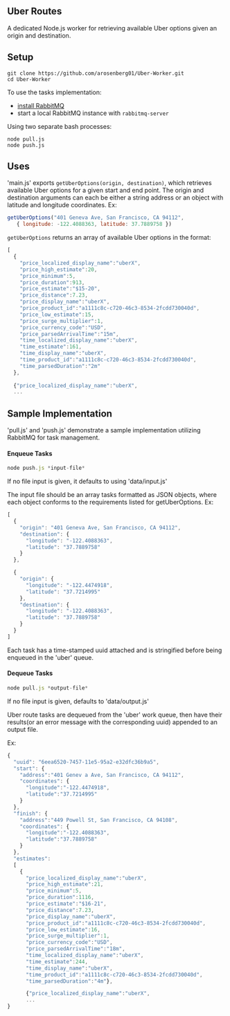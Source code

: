 ## Uber Routes

A dedicated Node.js worker for retrieving available Uber options given an origin and destination.

## Setup

```
git clone https://github.com/arosenberg01/Uber-Worker.git
cd Uber-Worker
```

To use the tasks implementation:
- [install RabbitMQ](https://www.rabbitmq.com/download.html)
- start a local RabbitMQ instance with ```rabbitmq-server``` 

Using two separate bash processes:
```
node pull.js  
node push.js  
```

## Uses

'main.js' exports ```getUberOptions(origin, destination)```, which retrieves available Uber options for a given start and end point. The origin and destination arguments can each be either a string address or an object with latitude and longitude coordinates. Ex:  

```javascript
getUberOptions("401 Geneva Ave, San Francisco, CA 94112",
   { longitude: -122.4088363, latitude: 37.7889758 })
```

```getUberOptions``` returns  an array of available Uber options in the format:  

```javascript
[
  {
    "price_localized_display_name":"uberX",  
    "price_high_estimate":20,  
    "price_minimum":5,  
    "price_duration":913,  
    "price_estimate":"$15-20",  
    "price_distance":7.23,  
    "price_display_name":"uberX",  
    "price_product_id":"a1111c8c-c720-46c3-8534-2fcdd730040d",  
    "price_low_estimate":15,  
    "price_surge_multiplier":1,  
    "price_currency_code":"USD",  
    "price_parsedArrivalTime":"15m",  
    "time_localized_display_name":"uberX",  
    "time_estimate":161,  
    "time_display_name":"uberX",  
    "time_product_id":"a1111c8c-c720-46c3-8534-2fcdd730040d",  
    "time_parsedDuration":"2m"
  },  
  
  {"price_localized_display_name":"uberX",  
  ...

```



## Sample Implementation

'pull.js' and 'push.js' demonstrate a sample implementation utilizing RabbitMQ for task management.


#### Enqueue Tasks

```javascript
node push.js *input-file*
```

If no file input is given, it defaults to using 'data/input.js'

The input file should be an array tasks formatted as JSON objects, where each object conforms to the requirements listed for getUberOptions. Ex:

```javascript
[
  {
    "origin": "401 Geneva Ave, San Francisco, CA 94112",
    "destination": {
      "longitude": "-122.4088363",
      "latitude": "37.7889758"
    }
  },

  {
    "origin": {
      "longitude": "-122.4474918",
      "latitude": "37.7214995"
    },
    "destination": {
      "longitude": "-122.4088363",
      "latitude": "37.7889758"
    }
  }
]
```

Each task has a time-stamped uuid attached and is stringified before being enqueued in the 'uber' queue.


#### Dequeue Tasks

```javascript
node pull.js *output-file*
```

If no file input is given, defaults to 'data/output.js'

Uber route tasks are dequeued from the 'uber' work queue, then have their results(or an error message with the corresponding uuid) appended to an output file.

Ex:
```javascript
{
  "uuid": "6eea6520-7457-11e5-95a2-e32dfc36b9a5",
  "start": {
    "address":"401 Genev a Ave, San Francisco, CA 94112",
    "coordinates": {
      "longitude":"-122.4474918",
      "latitude":"37.7214995"
    }
  },
  "finish": {
    "address":"449 Powell St, San Francisco, CA 94108",
    "coordinates": {
      "longitude":"-122.4088363",
      "latitude":"37.7889758"
    }
  },
  "estimates":
  [
    {
      "price_localized_display_name":"uberX",  
      "price_high_estimate":21,  
      "price_minimum":5,  
      "price_duration":1116,  
      "price_estimate":"$16-21",  
      "price_distance":7.23,  
      "price_display_name":"uberX",  
      "price_product_id":"a1111c8c-c720-46c3-8534-2fcdd730040d",  
      "price_low_estimate":16,  
      "price_surge_multiplier":1,  
      "price_currency_code":"USD",  
      "price_parsedArrivalTime":"18m",  
      "time_localized_display_name":"uberX",  
      "time_estimate":244,  
      "time_display_name":"uberX",  
      "time_product_id":"a1111c8c-c720-46c3-8534-2fcdd730040d",  
      "time_parsedDuration":"4m"},  

      {"price_localized_display_name":"uberX",  
      ...
}
```
